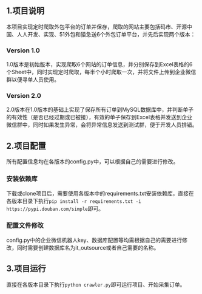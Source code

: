 ## 1.项目说明
本项目实现定时爬取外包平台的订单并保存，爬取的网站主要包括码市、开源中国、人人开发、实现、51外包和猿急送6个外包订单平台，并先后实现两个版本：
### Version 1.0
1.0版本是初始版本，实现爬取6个网站的订单信息，并分别保存到Excel表格的6个Sheet中，同时实现定时爬取，每半个小时爬取一次，并将文件上传到企业微信群以便寻单人员使用。

### Version 2.0
2.0版本在1.0版本的基础上实现了保存所有订单到MySQL数据库中，并判断单子的有效性（是否已经过期或已被接），有效的单子保存到Excel表格并发送到企业微信群中，同时如果发生异常，会将异常信息发送到测试群，便于开发人员排错。

## 2.项目配置
所有配置信息均在各版本的config.py中，可以根据自己的需要进行修改。
### 安装依赖库
下载或clone项目后，需要使用各版本中的requirements.txt安装依赖库，直接在各版本目录下执行`pip install -r requirements.txt -i https://pypi.douban.com/simple`即可。

### 配置文件修改
config.py中的企业微信机器人key、数据库配置等均需根据自己的需要进行修改，同时需要创建数据库名为it_outsource或者自己需要的名称。

## 3.项目运行
直接在各版本目录下执行`python crawler.py`即可运行项目、开始采集订单。